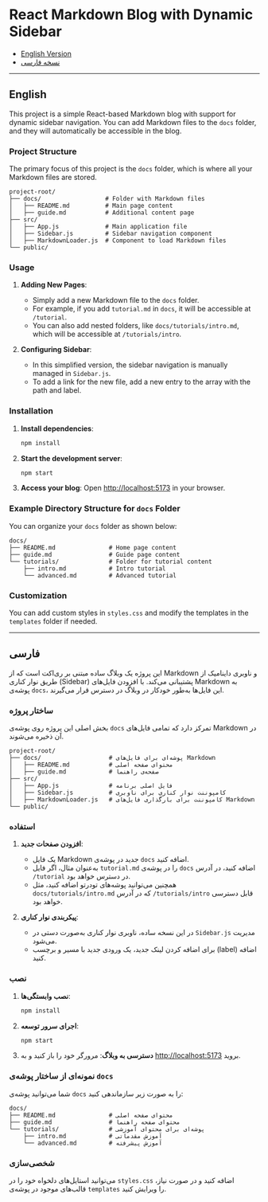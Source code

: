 
# React Markdown Blog with Dynamic Sidebar

- [English Version](#english)
- [نسخه فارسی](#فارسی)

---

<a name="english"></a>

## English

This project is a simple React-based Markdown blog with support for dynamic sidebar navigation. You can add Markdown files to the `docs` folder, and they will automatically be accessible in the blog. 

### Project Structure
The primary focus of this project is the `docs` folder, which is where all your Markdown files are stored.

```
project-root/
├── docs/                  # Folder with Markdown files
│   ├── README.md          # Main page content
│   ├── guide.md           # Additional content page
├── src/
│   ├── App.js             # Main application file
│   ├── Sidebar.js         # Sidebar navigation component
│   ├── MarkdownLoader.js  # Component to load Markdown files
└── public/
```

### Usage

1. **Adding New Pages**: 
   - Simply add a new Markdown file to the `docs` folder.
   - For example, if you add `tutorial.md` in `docs`, it will be accessible at `/tutorial`.
   - You can also add nested folders, like `docs/tutorials/intro.md`, which will be accessible at `/tutorials/intro`.

2. **Configuring Sidebar**:
   - In this simplified version, the sidebar navigation is manually managed in `Sidebar.js`. 
   - To add a link for the new file, add a new entry to the array with the path and label.

### Installation

1. **Install dependencies**:
    ```bash
    npm install
    ```

2. **Start the development server**:
    ```bash
    npm start
    ```

3. **Access your blog**: Open [http://localhost:5173](http://localhost:5173) in your browser.

### Example Directory Structure for `docs` Folder

You can organize your `docs` folder as shown below:

```
docs/
├── README.md               # Home page content
├── guide.md                # Guide page content
└── tutorials/              # Folder for tutorial content
    ├── intro.md            # Intro tutorial
    └── advanced.md         # Advanced tutorial
```

### Customization

You can add custom styles in `styles.css` and modify the templates in the `templates` folder if needed.

---

<a name="فارسی"></a>

## فارسی

این پروژه یک وبلاگ ساده مبتنی بر ری‌اکت است که از Markdown و ناوبری داینامیک از طریق نوار کناری (Sidebar) پشتیبانی می‌کند. با افزودن فایل‌های Markdown به پوشه‌ی `docs`، این فایل‌ها به‌طور خودکار در وبلاگ در دسترس قرار می‌گیرند.

### ساختار پروژه
بخش اصلی این پروژه روی پوشه‌ی `docs` تمرکز دارد که تمامی فایل‌های Markdown در آن ذخیره می‌شوند.

```
project-root/
├── docs/                   # پوشه‌ای برای فایل‌های Markdown
│   ├── README.md           # محتوای صفحه اصلی
│   ├── guide.md            # صفحه‌ی راهنما
├── src/
│   ├── App.js              # فایل اصلی برنامه
│   ├── Sidebar.js          # کامپوننت نوار کناری برای ناوبری
│   ├── MarkdownLoader.js   # کامپوننت برای بارگذاری فایل‌های Markdown
└── public/
```

### استفاده

1. **افزودن صفحات جدید**: 
   - یک فایل Markdown جدید در پوشه‌ی `docs` اضافه کنید.
   - به‌عنوان مثال، اگر فایل `tutorial.md` را در پوشه‌ی `docs` اضافه کنید، در آدرس `/tutorial` در دسترس خواهد بود.
   - همچنین می‌توانید پوشه‌های تودرتو اضافه کنید، مثل `docs/tutorials/intro.md` که در آدرس `/tutorials/intro` قابل دسترسی خواهد بود.

2. **پیکربندی نوار کناری**:
   - در این نسخه ساده، ناوبری نوار کناری به‌صورت دستی در `Sidebar.js` مدیریت می‌شود.
   - برای اضافه کردن لینک جدید، یک ورودی جدید با مسیر و برچسب (label) اضافه کنید.

### نصب

1. **نصب وابستگی‌ها**:
    ```bash
    npm install
    ```

2. **اجرای سرور توسعه**:
    ```bash
    npm start
    ```

3. **دسترسی به وبلاگ**: مرورگر خود را باز کنید و به [http://localhost:5173](http://localhost:5173) بروید.

### نمونه‌ای از ساختار پوشه‌ی `docs`

شما می‌توانید پوشه‌ی `docs` را به صورت زیر سازماندهی کنید:

```
docs/
├── README.md               # محتوای صفحه اصلی
├── guide.md                # محتوای صفحه راهنما
└── tutorials/              # پوشه‌ای برای محتوای آموزشی
    ├── intro.md            # آموزش مقدماتی
    └── advanced.md         # آموزش پیشرفته
```

### شخصی‌سازی

می‌توانید استایل‌های دلخواه خود را در `styles.css` اضافه کنید و در صورت نیاز، قالب‌های موجود در پوشه‌ی `templates` را ویرایش کنید.

